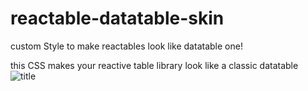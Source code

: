 # reactable-datatable-skin
custom Style to make reactables look like datatable one!

this CSS makes your reactive table library look like a classic datatable
![title](https://github.com/mgarcian/reactable-datatable-skin/blob/master/image_readme.png)
